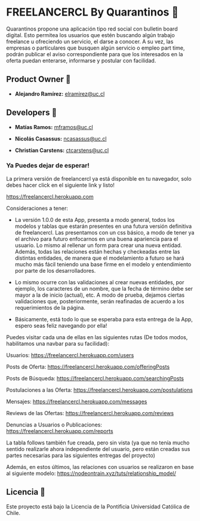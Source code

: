 # FREELANCERCL By Quarantinos :rotating_light:

Quarantinos propone una aplicación tipo red social con bulletin board digital. Esto permitea los usuarios que estén buscando algún trabajo freelance u ofreciendo un servicio, el darse a conocer. A su vez, las empresas o particulares que busquen algún servicio o empleo part time, podrán publicar el aviso correspondiente para que los interesados en la oferta puedan enterarse, informarse y postular con facilidad.

## Product Owner :robot:

* **Alejandro Ramírez:** elramirez@uc.cl

## Developers :construction_worker:

* **Matías Ramos:** mframos@uc.cl

* **Nicolás Casassus:** ncasassus@uc.cl

* **Christian Carstens:** ctcarstens@uc.cl 

### Ya Puedes dejar de esperar!

La primera versión de freelancercl ya está disponible en tu navegador, solo debes hacer click en el siguiente link y listo!

https://freelancercl.herokuapp.com

Consideraciones a tener:

* La versión 1.0.0 de esta App, presenta a modo general, todos los modelos y tablas que estarán presentes en una futura versión definitiva de freelancercl. Las presentamos con un css básico, a modo de tener ya el archivo para futuro enfocarnos en una buena apariencia para el usuario. Lo mismo al rellenar un form para crear una nueva entidad. Además, todas las relaciones están hechas y checkeadas entre las distintas entidades, de manera que el modelamiento a futuro se hará mucho más fácil teniendo una base firme en el modelo y entendimiento por parte de los desarrolladores. 

* Lo mismo ocurre con las validaciones al crear nuevas entidades, por ejemplo, los caracteres de un nombre, que la fecha de término debe ser mayor a la de inicio (actual), etc. A modo de prueba, dejamos ciertas validaciones  que, posteriormente, serán reafinadas de acuerdo a los requerimientos de la página.

* Básicamente, está todo lo que se esperaba para esta entrega de la App, espero seas feliz navegando por ella!

Puedes visitar cada una de ellas en las siguientes rutas (De todos modos, habilitamos una navbar para su facilidad):

Usuarios: https://freelancercl.herokuapp.com/users

Posts de Oferta: https://freelancercl.herokuapp.com/offeringPosts

Posts de Búsqueda: https://freelancercl.herokuapp.com/searchingPosts

Postulaciones a las Oferta: https://freelancercl.herokuapp.com/postulations

Mensajes: https://freelancercl.herokuapp.com/messages

Reviews de las Ofertas: https://freelancercl.herokuapp.com/reviews

Denuncias a Usuarios o Publicaciones: https://freelancercl.herokuapp.com/reports

La tabla follows también fue creada, pero sin vista (ya que no tenía mucho sentido realizarle ahora independiente del usuario, pero están creadas sus partes necesarias para las siguientes entregas del proyecto)

Además, en estos últimos, las relaciones con usuarios se realizaron en base al siguiente modelo: https://nodeontrain.xyz/tuts/relationship_model/

## Licencia 📄

Este proyecto está bajo la Licencia de la Pontificia Universidad Católica de Chile.
